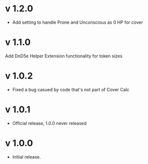 # v 1.2.0

* Add setting to handle Prone and Unconscious as 0 HP for cover

# v 1.1.0

Add DnD5e Helper Extension functionality for token sizes

# v 1.0.2

* Fixed a bug casued by code that's not part of Cover Calc

# v 1.0.1

* Official release, 1.0.0 never released

# v 1.0.0

* Initial release.
